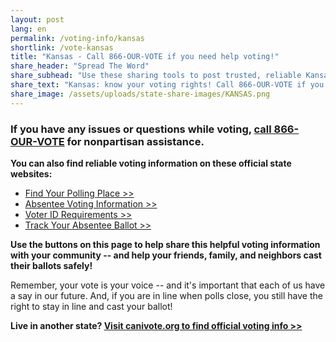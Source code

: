 ```yaml
---
layout: post
lang: en
permalink: /voting-info/kansas
shortlink: /vote-kansas
title: "Kansas - Call 866-OUR-VOTE if you need help voting!"
share_header: "Spread The Word"
share_subhead: "Use these sharing tools to post trusted, reliable Kansas voting information!"
share_text: "Kansas: know your voting rights! Call 866-OUR-VOTE if you need help voting, or use these official resources."
share_image: /assets/uploads/state-share-images/KANSAS.png
---
```

### **If you have any issues or questions while voting, [call 866-OUR-VOTE](tel:8666878683) for nonpartisan assistance.**

**You can also find reliable voting information on these official state websites:**

* [Find Your Polling Place >>](https://myvoteinfo.voteks.org/VoterView)
* [Absentee Voting Information >>](https://www.sos.ks.gov/elections/elections-faq.html#Advance-Voting)
* [Voter ID Requirements >>](https://sos.ks.gov/elections/photo-id.html)
* [Track Your Absentee Ballot >>](https://myvoteinfo.voteks.org/voterview)

**Use the buttons on this page to help share this helpful voting information with your community -- and help your friends, family, and neighbors cast their ballots safely!**

Remember, your vote is your voice -- and it's important that each of us have a say in our future. And, if you are in line when polls close, you still have the right to stay in line and cast your ballot!

**Live in another state? [Visit canivote.org to find official voting info >>](https://canivote.org)**